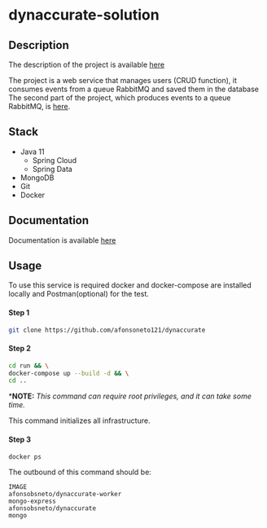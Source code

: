 # dynaccurate-solution 

## Description 

The description of the project is available [here]()

The project is a web service that manages users (CRUD function), it consumes events from a queue RabbitMQ and saved them in the database The second part of the project, which produces events to a queue RabbitMQ, is [here](https://github.com/afonsoneto121/dynaccurate-worker). 



## Stack

* Java 11
  * Spring Cloud
  * Spring Data
* MongoDB
* Git
* Docker



## Documentation

Documentation is available [here]()

## Usage

To use this service is required docker and docker-compose are installed locally and Postman(optional) for the test. 

#### Step 1

```sh
git clone https://github.com/afonsoneto121/dynaccurate
```

#### Step 2

```sh
cd run && \
docker-compose up --build -d && \
cd ..
```

\***NOTE:** *This command can require root privileges, and it can take some time.*

This command initializes all infrastructure.

#### Step 3

```sh
docker ps
```

The outbound of this command should be: 

```
IMAGE
afonsobsneto/dynaccurate-worker
mongo-express
afonsobsneto/dynaccurate 
mongo
```



